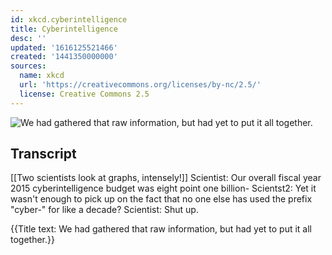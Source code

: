 ```yaml
---
id: xkcd.cyberintelligence
title: Cyberintelligence
desc: ''
updated: '1616125521466'
created: '1441350000000'
sources:
  name: xkcd
  url: 'https://creativecommons.org/licenses/by-nc/2.5/'
  license: Creative Commons 2.5
---
```

![We had gathered that raw information, but had yet to put it all together.](https://imgs.xkcd.com/comics/cyberintelligence.png)

## Transcript
[[Two scientists look at graphs, intensely!]]
Scientist: Our overall fiscal year 2015 cyberintelligence budget was eight point one billion-
Scientst2: Yet it wasn't enough to pick up on the fact that no one else has used the prefix "cyber-" for like a decade?
Scientist: Shut up.

{{Title text: We had gathered that raw information, but had yet to put it all together.}}
